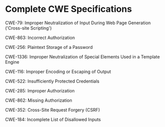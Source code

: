 

# Complete CWE Specifications

CWE-79: Improper Neutralization of Input During Web Page Generation ('Cross-site Scripting')

CWE-863: Incorrect Authorization

CWE-256: Plaintext Storage of a Password

CWE-1336: Improper Neutralization of Special Elements Used in a Template Engine

CWE-116: Improper Encoding or Escaping of Output

CWE-522: Insufficiently Protected Credentials

CWE-285: Improper Authorization

CWE-862: Missing Authorization

CWE-352: Cross-Site Request Forgery (CSRF)

CWE-184: Incomplete List of Disallowed Inputs